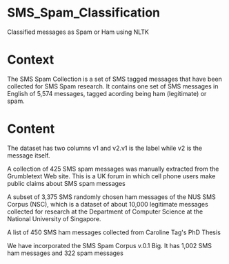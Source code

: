 # SMS_Spam_Classification
Classified messages as Spam or Ham using NLTK
# Context
The SMS Spam Collection is a set of SMS tagged messages that have been collected for SMS Spam research. 
It contains one set of SMS messages in English of 5,574 messages, tagged acording being ham (legitimate) or spam.
# Content
The dataset has two columns v1 and v2.v1 is the label while v2 is the message itself.

A collection of 425 SMS spam messages was manually extracted from the Grumbletext Web site. This is a UK forum in which cell phone users make public claims about SMS spam messages

A subset of 3,375 SMS randomly chosen ham messages of the NUS SMS Corpus (NSC), which is a dataset of about 10,000 legitimate messages collected for research at the Department of Computer Science at the National University of Singapore.

A list of 450 SMS ham messages collected from Caroline Tag's PhD Thesis

We have incorporated the SMS Spam Corpus v.0.1 Big. It has 1,002 SMS ham messages and 322 spam messages
